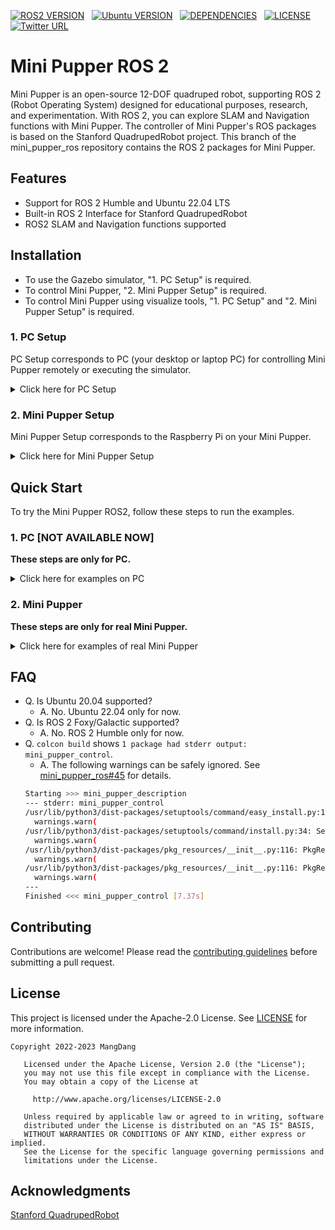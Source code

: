 
[![ROS2 VERSION](https://img.shields.io/badge/ROS-ROS%202%20Humble-brightgreen)](http://docs.ros.org/en/humble/index.html)
&nbsp;
[![Ubuntu VERSION](https://img.shields.io/badge/Ubuntu-22.04-green)](https://ubuntu.com/)
&nbsp;
[![DEPENDENCIES](https://img.shields.io/badge/dependencies-mini__pupper__bsp-critical)](https://github.com/mangdangroboticsclub/mini_pupper_bsp)
&nbsp;
[![LICENSE](https://img.shields.io/badge/license-Apache--2.0-informational)](https://github.com/mangdangroboticsclub/mini_pupper_ros/blob/ros2/LICENSE)
&nbsp;
[![Twitter URL](https://img.shields.io/twitter/url?style=social&url=https%3A%2F%2Ftwitter.com%2FLeggedRobot)](https://twitter.com/LeggedRobot)


# Mini Pupper ROS 2

Mini Pupper is an open-source 12-DOF quadruped robot, supporting ROS 2 (Robot Operating System) designed for educational purposes, research, and experimentation. With ROS 2, you can explore SLAM and Navigation functions with Mini Pupper. The controller of Mini Pupper's ROS packages is based on the Stanford QuadrupedRobot project.
This branch of the mini_pupper_ros repository contains the ROS 2 packages for Mini Pupper.


## Features
- Support for ROS 2 Humble and Ubuntu 22.04 LTS
- Built-in ROS 2 Interface for Stanford QuadrupedRobot
- ROS2 SLAM and Navigation functions supported


## Installation
* To use the Gazebo simulator, "1. PC Setup" is required.
* To control Mini Pupper, "2. Mini Pupper Setup" is required.
* To control Mini Pupper using visualize tools, "1. PC Setup" and "2. Mini Pupper Setup" is required.




### 1. PC Setup

PC Setup corresponds to PC (your desktop or laptop PC) for controlling Mini Pupper remotely or executing the simulator.   
<details>
<summary>Click here for PC Setup</summary>

**Notes:**

```diff
- Do not apply these PC Setup commands to your Raspberry Pi on Mini Pupper.
- Ubuntu 22.04 + ROS 2 Humble is required.
```
#### 1.1 ROS 2 installation
Please follow the [installation document for ROS Humble](https://docs.ros.org/en/humble/Installation/Ubuntu-Install-Debians.html) or use the [unofficial ROS 2 installation script](https://github.com/Tiryoh/ros2_setup_scripts_ubuntu).

#### 1.2 Download the Mini Pupper ROS 2 & dependencies packages
After ROS 2 installation, download the Mini Pupper ROS package in the workspace.
```bash
mkdir -p ~/ros2_ws/src
cd ~/ros2_ws/src
git clone https://github.com/mangdangroboticsclub/mini_pupper_ros.git -b ros2
vcs import < mini_pupper_ros/.minipupper.repos --recursive  # requires vcstool
```
**Notes:**
If you haven't installed vcstool, please install vcstool first.
```bash
sudo sh -c 'echo "deb http://packages.ros.org/ros/ubuntu $(lsb_release -sc) main" > /etc/apt/sources.list.d/ros-latest.list'
sudo apt install curl # if you haven't already installed curl
curl -s https://raw.githubusercontent.com/ros/rosdistro/master/ros.asc | sudo apt-key add -
sudo apt-get update
sudo apt-get install python3-vcstool
```
#### 1.3 Build and install all ROS packages
```bash
cd ~/ros2_ws
rosdep install --from-paths src --ignore-src -r -y
sudo apt-get install ros-humble-teleop-twist-keyboard
pip install transforms3d
colcon build --symlink-install
```
</details>



### 2. Mini Pupper Setup


Mini Pupper Setup corresponds to the Raspberry Pi on your Mini Pupper.  
<details>
<summary>Click here for Mini Pupper Setup</summary>

**Notes:**

```diff
- Do not apply these Mini Pupper setup commands to your PC.
- Ubuntu 22.04 + ROS 2 Humble is required.  
```

#### 2.1 mini_pupper_bsp installation
You should first install dependencies of servos, battery monitor, and display screen.  
See [mini_pupper_bsp](https://github.com/mangdangroboticsclub/mini_pupper_bsp).

#### 2.2 ROS 2 installation
After installing the driver software, install ROS 2. ROS 2 Humble is required.  
Please follow the [installation document for ROS Humble](https://docs.ros.org/en/humble/Installation/Ubuntu-Install-Debians.html) or use the [unofficial ROS 2 installation script](https://github.com/Tiryoh/ros2_setup_scripts_ubuntu).

#### 2.3  Download the Mini Pupper ROS 2 & dependencies packages
After ROS 2 installation, download the Mini Pupper ROS package in the workspace.

```bash
mkdir -p ~/ros2_ws/src
cd ~/ros2_ws/src
git clone https://github.com/mangdangroboticsclub/mini_pupper_ros.git -b ros2
vcs import < mini_pupper_ros/.minipupper.repos --recursive  # requires vcstool
# compiling the gazebo and cartographer on Raspberry Pi is not recommended
touch mini_pupper_ros/mini_pupper_gazebo/AMENT_IGNORE
touch mini_pupper_ros/mini_pupper_navigation/AMENT_IGNORE
```
**Notes:**                                             
If you haven't installed vcstool, please install vcstool first.
```bash
sudo sh -c 'echo "deb http://packages.ros.org/ros/ubuntu $(lsb_release -sc) main" > /etc/apt/sources.list.d/ros-latest.list'
sudo apt install curl # if you haven't already installed curl
curl -s https://raw.githubusercontent.com/ros/rosdistro/master/ros.asc | sudo apt-key add -
sudo apt-get update
sudo apt-get install python3-vcstool
```
 
#### 2.4 Build and install all ROS packages


```bash
# install dependencies without unused heavy packages
cd ~/ros2_ws
rosdep install --from-paths src --ignore-src -r -y --skip-keys=joint_state_publisher_gui --skip-keys=rviz2 --skip-keys=gazebo_plugins --skip-keys=velodyne_gazebo_plugins
sudo apt-get install ros-humble-teleop-twist-keyboard
pip install transforms3d
colcon build --symlink-install
```
**Tips:**
```bash
# If the Raspberry Pi has less than 4GB memory, please try
MAKEFLAGS=-j1 colcon build --executor sequential --symlink-install
# instead of `colcon build --symlink-install`
```

</details>


## Quick Start
To try the Mini Pupper ROS2, follow these steps to run the examples.



### 1. PC [NOT AVAILABLE NOW]
**These steps are only for PC.**
<details>
<summary>Click here for examples on PC</summary>


#### 1.1 Test in Rviz2
View the Mini Pupper model in Rviz2 and control it with a keyboard.
```bash
# Terminal 1
. ~/ros2_ws/install/setup.bash # setup.zsh if you use zsh instead of bash
ros2 launch mini_pupper_bringup bringup.launch.py joint_hardware_connected:=false rviz:=true

# Terminal 2
ros2 run teleop_twist_keyboard teleop_twist_keyboard
# Then control robot dog with the keyboard
```



#### 1.2 Test in Gazebo
Control the mini pupper in Gazebo with a keyboard.
```bash
# Terminal 1
. ~/ros2_ws/install/setup.bash # setup.zsh if you use zsh instead of bash
ros2 launch mini_pupper_gazebo gazebo.launch.py rviz:=true

# Terminal 2
ros2 run teleop_twist_keyboard teleop_twist_keyboard
# Then control robot dog with the keyboard
```

#### 1.3  Test Cartographer in Gazebo
Try SLAM in Gazebo with a keyboard.

```bash
# Terminal 1
. ~/ros2_ws/install/setup.bash
ros2 launch mini_pupper_gazebo gazebo.launch.py

# Terminal 2
. ~/ros2_ws/install/setup.bash
ros2 launch mini_pupper_navigation slam.launch.py use_sim_time:=true

# Terminal 3
ros2 run teleop_twist_keyboard teleop_twist_keyboard
# Then control the pupper with your keyboard
```





</details>

### 2. Mini Pupper
**These steps are only for real Mini Pupper.**
<details>
<summary>Click here for examples of real Mini Pupper</summary>

#### 2.1 Test walk

Open 2 terminals and ssh login to Mini Pupper on both.

```bash
# Terminal 1 (ssh to real mini pupper)
. ~/ros2_ws/install/setup.bash # setup.zsh if you use zsh instead of bash
ros2 launch mini_pupper_bringup bringup.launch.py

# Terminal 2 (on PC)
ros2 run teleop_twist_keyboard teleop_twist_keyboard
# Then control Mini Pupper with the keyboard
```
#### 2.2 Test Mapping
  - bring up on real mini pupper
 ```bash
. ~/ros2_ws/install/setup.bash
ros2 launch mini_pupper_bringup bringup.launch.py  # on real mini pupper
 ```
  - Mapping on PC
 ```bash
 . ~/ros2_ws/install/setup.bash
 ros2 launch mini_pupper_navigation slam.launch.py  # on PC
 ```
 If you want to use a PC keyboard to control Mini Pupper:
```bash
# Terminal (on PC)
ros2 run teleop_twist_keyboard teleop_twist_keyboard
```
  If you want to save the map:
```bash
ros2 service call /finish_trajectory cartographer_ros_msgs/srv/FinishTrajectory "{trajectory_id: 0}"
ros2 service call /write_state cartographer_ros_msgs/srv/WriteState "{filename: '${HOME}/mymap.pbstream'}"
ros2 run nav2_map_server map_saver_cli -f ${HOME}/mymap
```
#### 2.3 Test Navigation
 - Replace the mymap files
 Remember to replace the mymap.pbstream in the maps folder with your mymap.pbstream first.
 ```bash
 sudo cp ~/mymap.pgm ~/ros2_ws/src/mini_pupper_ros/mini_pupper_navigation/maps/mymap.pgm
 sudo cp ~/mymap.pbstream ~/ros2_ws/src/mini_pupper_ros/mini_pupper_navigation/maps/mymap.pbstream
 sudo cp ~/mymap.yaml ~/ros2_ws/src/mini_pupper_ros/mini_pupper_navigation/maps/mymap.mymap.yaml
 ```
 - Launch localization.launch.py
  ```bash
 . ~/ros2_ws/install/setup.bash
 ros2 launch mini_pupper_navigation localization.launch.py  # on PC
 ```
 - Start Navigation
  ```bash
 . ~/ros2_ws/install/setup.bash
 ros2 launch mini_pupper_navigation navigation.launch.py  # on PC
 ```

 
</details>

## FAQ

* Q. Is Ubuntu 20.04 supported?
  * A. No. Ubuntu 22.04 only for now.
* Q. Is ROS 2 Foxy/Galactic supported?
  * A. No. ROS 2 Humble only for now.
* Q. `colcon build` shows `1 package had stderr output: mini_pupper_control`.
  * A. The following warnings can be safely ignored. See [mini_pupper_ros#45](https://github.com/mangdangroboticsclub/mini_pupper_ros/pull/45#discussion_r1104759104) for details.
  ```bash
  Starting >>> mini_pupper_description
  --- stderr: mini_pupper_control
  /usr/lib/python3/dist-packages/setuptools/command/easy_install.py:158: EasyInstallDeprecationWarning: easy_install command is deprecated. Use build and pip and other standards-based tools.
    warnings.warn(
  /usr/lib/python3/dist-packages/setuptools/command/install.py:34: SetuptoolsDeprecationWarning: setup.py install is deprecated. Use build and pip and other standards-based tools.
    warnings.warn(
  /usr/lib/python3/dist-packages/pkg_resources/__init__.py:116: PkgResourcesDeprecationWarning: 1.1build1 is an invalid version and will not be supported in a future release
    warnings.warn(
  /usr/lib/python3/dist-packages/pkg_resources/__init__.py:116: PkgResourcesDeprecationWarning: 0.1.43ubuntu1 is an invalid version and will not be supported in a future release
    warnings.warn(
  ---
  Finished <<< mini_pupper_control [7.37s]
  ```
  
  

  
## Contributing
Contributions are welcome! Please read the [contributing guidelines](CONTRIBUTING.md) before submitting a pull request.



## License
This project is licensed under the Apache-2.0 License. See [LICENSE](LICENSE) for more information.
```
Copyright 2022-2023 MangDang

   Licensed under the Apache License, Version 2.0 (the "License");
   you may not use this file except in compliance with the License.
   You may obtain a copy of the License at

     http://www.apache.org/licenses/LICENSE-2.0

   Unless required by applicable law or agreed to in writing, software
   distributed under the License is distributed on an "AS IS" BASIS,
   WITHOUT WARRANTIES OR CONDITIONS OF ANY KIND, either express or implied.
   See the License for the specific language governing permissions and
   limitations under the License.                                
```

## Acknowledgments 

[Stanford QuadrupedRobot](https://github.com/mangdangroboticsclub/QuadrupedRobot)

